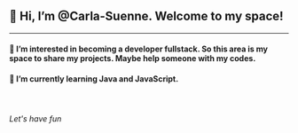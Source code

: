 <h2> 👋 Hi, I’m @Carla-Suenne. Welcome to my space!</h2>
<hr>
<h4> 👀 I’m interested in becoming a developer fullstack. So this area is my space to share my projects. Maybe help someone with my codes. </h3>
<h4>🌱 I’m currently learning Java and JavaScript.</h3>
<br>
<h6> Let's have fun </h6>

<!---
Carla-Suenne/Carla-Suenne is a ✨ special ✨ repository because its `README.md` (this file) appears on your GitHub profile.
You can click the Preview link to take a look at your changes.
--->
